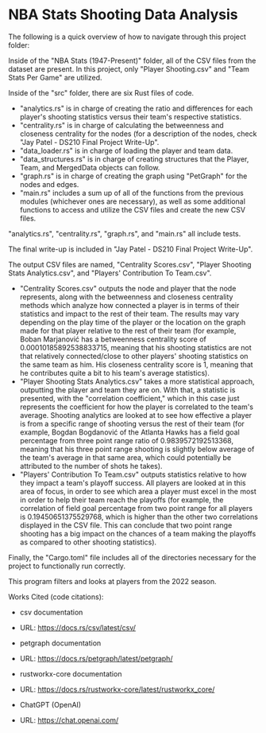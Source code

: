 # NBA Stats Shooting Data Analysis
 
The following is a quick overview of how to navigate through this project folder:

Inside of the "NBA Stats (1947-Present)" folder, all of the CSV files from the dataset are present. In this project, only "Player Shooting.csv" and "Team Stats Per Game" are utilized.

Inside of the "src" folder, there are six Rust files of code.

- "analytics.rs" is in charge of creating the ratio and differences for each player's shooting statistics versus their team's respective statistics.
- "centrality.rs" is in charge of calculating the betweenness and closeness centrality for the nodes (for a description of the nodes, check "Jay Patel - DS210 Final Project Write-Up".
- "data_loader.rs" is in charge of loading the player and team data.
- "data_structures.rs" is in charge of creating structures that the Player, Team, and MergedData objects can follow.
- "graph.rs" is in charge of creating the graph using "PetGraph" for the nodes and edges.
- "main.rs" includes a sum up of all of the functions from the previous modules (whichever ones are necessary), as well as some additional functions to access and utilize the CSV files and create the new CSV files.

"analytics.rs", "centrality.rs", "graph.rs", and "main.rs" all include tests.

The final write-up is included in "Jay Patel - DS210 Final Project Write-Up".

The output CSV files are named, "Centrality Scores.csv", "Player Shooting Stats Analytics.csv", and "Players' Contribution To Team.csv".

- "Centrality Scores.csv" outputs the node and player that the node represents, along with the betweenness and closeness centrality methods which analyze how connected a player is in terms of their statistics and impact to the rest of their team. The results may vary depending on the play time of the player or the location on the graph made for that player relative to the rest of their team (for example, Boban Marjanović has a betweenness centrality score of 0.00010185892538833715, meaning that his shooting statistics are not that relatively connected/close to other players' shooting statistics on the same team as him. His closeness centrality score is 1, meaning that he contributes quite a bit to his team's average statistics).
- "Player Shooting Stats Analytics.csv" takes a more statistical approach, outputting the player and team they are on. With that, a statistic is presented, with the "correlation coefficient," which in this case just represents the coefficient for how the player is correlated to the team's average. Shooting analytics are looked at to see how effective a player is from a specific range of shooting versus the rest of their team (for example, Bogdan Bogdanović of the Atlanta Hawks has a field goal percentage from three point range ratio of 0.9839572192513368, meaning that his three point range shooting is slightly below average of the team's average in that same area, which could potentially be attributed to the number of shots he takes).
- "Players' Contribution To Team.csv" outputs statistics relative to how they impact a team's playoff success. All players are looked at in this area of focus, in order to see which area a player must excel in the most in order to help their team reach the playoffs (for example, the correlation of field goal percentage from two point range for all players is 0.19450651375529768, which is higher than the other two correlations displayed in the CSV file. This can conclude that two point range shooting has a big impact on the chances of a team making the playoffs as compared to other shooting statistics).

Finally, the "Cargo.toml" file includes all of the directories necessary for the project to functionally run correctly.

This program filters and looks at players from the 2022 season.

Works Cited (code citations):

- csv documentation
- URL: https://docs.rs/csv/latest/csv/

- petgraph documentation
- URL: https://docs.rs/petgraph/latest/petgraph/

- rustworkx-core documentation
- URL: https://docs.rs/rustworkx-core/latest/rustworkx_core/

- ChatGPT (OpenAI)
- URL: https://chat.openai.com/
